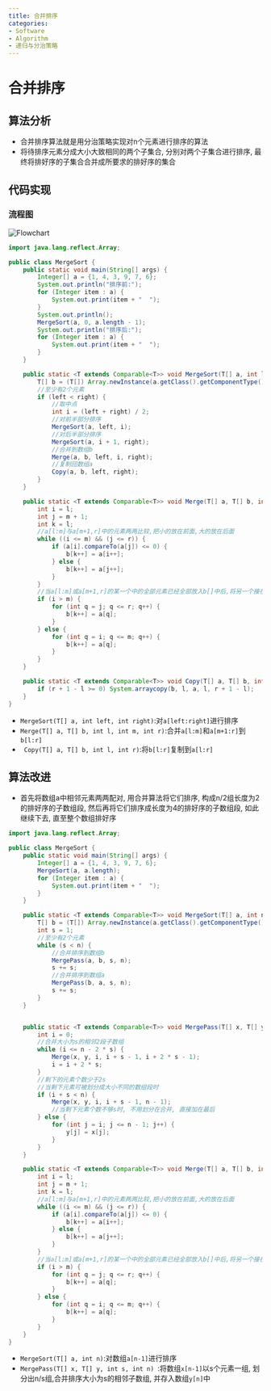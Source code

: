 ```yaml
---
title: 合并排序
categories:
- Software
- Algorithm
- 递归与分治策略
---
```

# 合并排序

## 算法分析

- 合并排序算法就是用分治策略实现对n个元素进行排序的算法
- 将待排序元素分成大小大致相同的两个子集合, 分别对两个子集合进行排序, 最终将排好序的子集合合并成所要求的排好序的集合

## 代码实现

### 流程图

![Flowchart](https://raw.githubusercontent.com/LuShan123888/Files/main/Pictures/2020-12-10-2020-11-08-Flowchart-4824882.svg)

```java
import java.lang.reflect.Array;

public class MergeSort {
    public static void main(String[] args) {
        Integer[] a = {1, 4, 3, 9, 7, 6};
        System.out.println("排序前:");
        for (Integer item : a) {
            System.out.print(item + "  ");
        }
        System.out.println();
        MergeSort(a, 0, a.length - 1);
        System.out.println("排序后:");
        for (Integer item : a) {
            System.out.print(item + "  ");
        }
    }

    public static <T extends Comparable<T>> void MergeSort(T[] a, int left, int right) {
        T[] b = (T[]) Array.newInstance(a.getClass().getComponentType(), a.length);
        //至少有2个元素
        if (left < right) {
            //取中点
            int i = (left + right) / 2;
            //对前半部分排序
            MergeSort(a, left, i);
            //对后半部分排序
            MergeSort(a, i + 1, right);
            //合并到数组b
            Merge(a, b, left, i, right);
            //复制回数组a
            Copy(a, b, left, right);
        }
    }

    public static <T extends Comparable<T>> void Merge(T[] a, T[] b, int l, int m, int r) {
        int i = l;
        int j = m + 1;
        int k = l;
        //a[l:m]与a[m+1,r]中的元素两两比较,把小的放在前面,大的放在后面
        while ((i <= m) && (j <= r)) {
            if (a[i].compareTo(a[j]) <= 0) {
                b[k++] = a[i++];
            } else {
                b[k++] = a[j++];
            }
        }
        //当a[l:m]或a[m+1,r]的某一个中的全部元素已经全部放入b[]中后,将另一个接在b[]的最后
        if (i > m) {
            for (int q = j; q <= r; q++) {
                b[k++] = a[q];
            }
        } else {
            for (int q = i; q <= m; q++) {
                b[k++] = a[q];
            }
        }
    }

    public static <T extends Comparable<T>> void Copy(T[] a, T[] b, int l, int r) {
        if (r + 1 - l >= 0) System.arraycopy(b, l, a, l, r + 1 - l);
    }
}

```

- `MergeSort(T[] a, int left, int right)`:对`a[left:right]`进行排序
- `Merge(T[] a, T[] b, int l, int m, int r)`:合并`a[l:m]`和`a[m+1:r]`到`b[l:r]`
- ` Copy(T[] a, T[] b, int l, int r)`:将`b[l:r]`复制到`a[l:r]`

## 算法改进

- 首先将数组a中相邻元素两两配对, 用合并算法将它们排序, 构成n/2组长度为2的排好序的子数组段, 然后再将它们排序成长度为4的排好序的子数组段, 如此继续下去, 直至整个数组排好序

```java
import java.lang.reflect.Array;

public class MergeSort {
    public static void main(String[] args) {
        Integer[] a = {1, 4, 3, 9, 7, 6};
        MergeSort(a, a.length);
        for (Integer item : a) {
            System.out.print(item + "  ");
        }
    }

    public static <T extends Comparable<T>> void MergeSort(T[] a, int n) {
        T[] b = (T[]) Array.newInstance(a.getClass().getComponentType(), a.length);
        int s = 1;
        //至少有2个元素
        while (s < n) {
            //合并排序到数组b
            MergePass(a, b, s, n);
            s += s;
            //合并排序到数组a
            MergePass(b, a, s, n);
            s += s;
        }
    }


    public static <T extends Comparable<T>> void MergePass(T[] x, T[] y, int s, int n) {
        int i = 0;
        //合并大小为s的相邻2段子数组
        while (i <= n - 2 * s) {
            Merge(x, y, i, i + s - 1, i + 2 * s - 1);
            i = i + 2 * s;
        }
        //剩下的元素个数少于2s
        //当剩下元素可被划分成大小不同的数组段时
        if (i + s < n) {
            Merge(x, y, i, i + s - 1, n - 1);
            //当剩下元素个数不够s时, 不用划分在合并, 直接加在最后
        } else {
            for (int j = i; j <= n - 1; j++) {
                y[j] = x[j];
            }
        }
    }

    public static <T extends Comparable<T>> void Merge(T[] a, T[] b, int l, int m, int r) {
        int i = l;
        int j = m + 1;
        int k = l;
        //a[l:m]与a[m+1,r]中的元素两两比较,把小的放在前面,大的放在后面
        while ((i <= m) && (j <= r)) {
            if (a[i].compareTo(a[j]) <= 0) {
                b[k++] = a[i++];
            } else {
                b[k++] = a[j++];
            }
        }
        //当a[l:m]或a[m+1,r]的某一个中的全部元素已经全部放入b[]中后,将另一个接在b[]的最后
        if (i > m) {
            for (int q = j; q <= r; q++) {
                b[k++] = a[q];
            }
        } else {
            for (int q = i; q <= m; q++) {
                b[k++] = a[q];
            }
        }
    }
}
```

- `MergeSort(T[] a, int n)`:对数组`a[n-1]`进行排序
- `MergePass(T[] x, T[] y, int s, int n) `:将数组`x[n-1]`以s个元素一组, 划分出n/s组,合并排序大小为s的相邻子数组, 并存入数组`y[n]`中